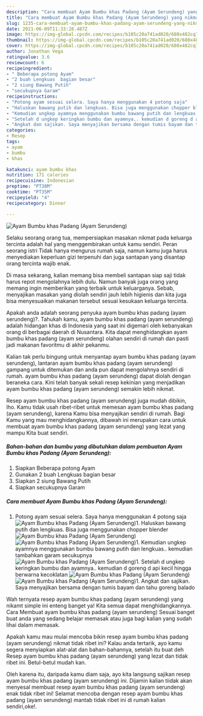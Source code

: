 ```yaml
---
description: "Cara membuat Ayam Bumbu khas Padang (Ayam Serundeng) yang nikmat Untuk Jualan"
title: "Cara membuat Ayam Bumbu khas Padang (Ayam Serundeng) yang nikmat Untuk Jualan"
slug: 1235-cara-membuat-ayam-bumbu-khas-padang-ayam-serundeng-yang-nikmat-untuk-jualan
date: 2021-06-09T11:33:28.487Z
image: https://img-global.cpcdn.com/recipes/b105c20a741ad020/680x482cq70/ayam-bumbu-khas-padang-ayam-serundeng-foto-resep-utama.jpg
thumbnail: https://img-global.cpcdn.com/recipes/b105c20a741ad020/680x482cq70/ayam-bumbu-khas-padang-ayam-serundeng-foto-resep-utama.jpg
cover: https://img-global.cpcdn.com/recipes/b105c20a741ad020/680x482cq70/ayam-bumbu-khas-padang-ayam-serundeng-foto-resep-utama.jpg
author: Jonathan Vega
ratingvalue: 3.6
reviewcount: 6
recipeingredient:
- " Beberapa potong Ayam"
- "2 buah Lengkuas  bagian besar"
- "2 siung Bawang Putih"
- "secukupnya Garam"
recipeinstructions:
- "Potong ayam sesuai selera. Saya hanya menggunakan 4 potong saja"
- "Haluskan bawang putih dan lengkuas. Bisa juga menggunakan chopper blender"
- "Kemudian ungkep ayamnya menggunakan bumbu bawang putih dan lengkuas.. kemudian tambahkan garam secukupnya"
- "Setelah d ungkep keringkan bumbu dan ayamnya.. kemudian d goreng d api kecil hingga berwarna kecoklatan"
- "Angkat dan sajikan. Saya menyajikan bersama dengan tumis bayam dan tahu goreng balado"
categories:
- Resep
tags:
- ayam
- bumbu
- khas

katakunci: ayam bumbu khas 
nutrition: 171 calories
recipecuisine: Indonesian
preptime: "PT38M"
cooktime: "PT35M"
recipeyield: "4"
recipecategory: Dinner

---
```



![Ayam Bumbu khas Padang (Ayam Serundeng)](https://img-global.cpcdn.com/recipes/b105c20a741ad020/680x482cq70/ayam-bumbu-khas-padang-ayam-serundeng-foto-resep-utama.jpg)

Selaku seorang orang tua, mempersiapkan masakan nikmat pada keluarga tercinta adalah hal yang menggembirakan untuk kamu sendiri. Peran seorang istri Tidak hanya mengurus rumah saja, namun kamu juga harus menyediakan keperluan gizi terpenuhi dan juga santapan yang disantap orang tercinta wajib enak.

Di masa  sekarang, kalian memang bisa membeli santapan siap saji tidak harus repot mengolahnya lebih dulu. Namun banyak juga orang yang memang ingin memberikan yang terbaik untuk keluarganya. Sebab, menyajikan masakan yang diolah sendiri jauh lebih higienis dan kita juga bisa menyesuaikan makanan tersebut sesuai kesukaan keluarga tercinta. 



Apakah anda adalah seorang penyuka ayam bumbu khas padang (ayam serundeng)?. Tahukah kamu, ayam bumbu khas padang (ayam serundeng) adalah hidangan khas di Indonesia yang saat ini digemari oleh kebanyakan orang di berbagai daerah di Nusantara. Kita dapat menghidangkan ayam bumbu khas padang (ayam serundeng) olahan sendiri di rumah dan pasti jadi makanan favoritmu di akhir pekanmu.

Kalian tak perlu bingung untuk menyantap ayam bumbu khas padang (ayam serundeng), lantaran ayam bumbu khas padang (ayam serundeng) gampang untuk ditemukan dan anda pun dapat mengolahnya sendiri di rumah. ayam bumbu khas padang (ayam serundeng) dapat diolah dengan beraneka cara. Kini telah banyak sekali resep kekinian yang menjadikan ayam bumbu khas padang (ayam serundeng) semakin lebih nikmat.

Resep ayam bumbu khas padang (ayam serundeng) juga mudah dibikin, lho. Kamu tidak usah ribet-ribet untuk memesan ayam bumbu khas padang (ayam serundeng), karena Kamu bisa menyajikan sendiri di rumah. Bagi Kamu yang mau menghidangkannya, dibawah ini merupakan cara untuk membuat ayam bumbu khas padang (ayam serundeng) yang lezat yang mampu Kita buat sendiri.

<!--inarticleads1-->

##### Bahan-bahan dan bumbu yang dibutuhkan dalam pembuatan Ayam Bumbu khas Padang (Ayam Serundeng):

1. Siapkan  Beberapa potong Ayam
1. Gunakan 2 buah Lengkuas  bagian besar
1. Siapkan 2 siung Bawang Putih
1. Siapkan secukupnya Garam




<!--inarticleads2-->

##### Cara membuat Ayam Bumbu khas Padang (Ayam Serundeng):

1. Potong ayam sesuai selera. Saya hanya menggunakan 4 potong saja
<img src="https://img-global.cpcdn.com/steps/c114d05285de2c8a/160x128cq70/ayam-bumbu-khas-padang-ayam-serundeng-langkah-memasak-1-foto.jpg" alt="Ayam Bumbu khas Padang (Ayam Serundeng)">1. Haluskan bawang putih dan lengkuas. Bisa juga menggunakan chopper blender
<img src="https://img-global.cpcdn.com/steps/1da884083bf8027f/160x128cq70/ayam-bumbu-khas-padang-ayam-serundeng-langkah-memasak-2-foto.jpg" alt="Ayam Bumbu khas Padang (Ayam Serundeng)"><img src="https://img-global.cpcdn.com/steps/5debfe3db5cbfae5/160x128cq70/ayam-bumbu-khas-padang-ayam-serundeng-langkah-memasak-2-foto.jpg" alt="Ayam Bumbu khas Padang (Ayam Serundeng)">1. Kemudian ungkep ayamnya menggunakan bumbu bawang putih dan lengkuas.. kemudian tambahkan garam secukupnya
<img src="https://img-global.cpcdn.com/steps/62310b47e2c1361f/160x128cq70/ayam-bumbu-khas-padang-ayam-serundeng-langkah-memasak-3-foto.jpg" alt="Ayam Bumbu khas Padang (Ayam Serundeng)">1. Setelah d ungkep keringkan bumbu dan ayamnya.. kemudian d goreng d api kecil hingga berwarna kecoklatan
<img src="https://img-global.cpcdn.com/steps/c4a1cc43d88cf541/160x128cq70/ayam-bumbu-khas-padang-ayam-serundeng-langkah-memasak-4-foto.jpg" alt="Ayam Bumbu khas Padang (Ayam Serundeng)"><img src="https://img-global.cpcdn.com/steps/ad02fa139cb463d9/160x128cq70/ayam-bumbu-khas-padang-ayam-serundeng-langkah-memasak-4-foto.jpg" alt="Ayam Bumbu khas Padang (Ayam Serundeng)">1. Angkat dan sajikan. Saya menyajikan bersama dengan tumis bayam dan tahu goreng balado




Wah ternyata resep ayam bumbu khas padang (ayam serundeng) yang nikamt simple ini enteng banget ya! Kita semua dapat menghidangkannya. Cara Membuat ayam bumbu khas padang (ayam serundeng) Sesuai banget buat anda yang sedang belajar memasak atau juga bagi kalian yang sudah lihai dalam memasak.

Apakah kamu mau mulai mencoba bikin resep ayam bumbu khas padang (ayam serundeng) nikmat tidak ribet ini? Kalau anda tertarik, ayo kamu segera menyiapkan alat-alat dan bahan-bahannya, setelah itu buat deh Resep ayam bumbu khas padang (ayam serundeng) yang lezat dan tidak ribet ini. Betul-betul mudah kan. 

Oleh karena itu, daripada kamu diam saja, ayo kita langsung sajikan resep ayam bumbu khas padang (ayam serundeng) ini. Dijamin kalian tiidak akan menyesal membuat resep ayam bumbu khas padang (ayam serundeng) enak tidak ribet ini! Selamat mencoba dengan resep ayam bumbu khas padang (ayam serundeng) mantab tidak ribet ini di rumah kalian sendiri,oke!.


